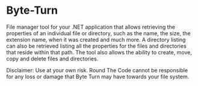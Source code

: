 # Byte-Turn
File manager tool for your .NET application that allows retrieving the properties of an individual file or directory, such as the name, the size, the extension name, when it was created and much more. A directory listing can also be retrieved listing all the properties for the files and directories that reside within that path. The tool also allows the ability to create, move, copy and delete files and directories.

Disclaimer: Use at your own risk. Round The Code cannot be responsible for any loss or damage that Byte Turn may have towards your file system.
